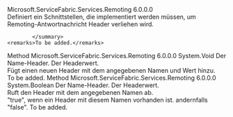 <Type Name="IServiceRemotingResponseMessageHeader" FullName="Microsoft.ServiceFabric.Services.Remoting.V2.IServiceRemotingResponseMessageHeader">
  <TypeSignature Language="C#" Value="public interface IServiceRemotingResponseMessageHeader" />
  <TypeSignature Language="ILAsm" Value=".class public interface auto ansi abstract IServiceRemotingResponseMessageHeader" />
  <TypeSignature Language="DocId" Value="T:Microsoft.ServiceFabric.Services.Remoting.V2.IServiceRemotingResponseMessageHeader" />
  <TypeSignature Language="VB.NET" Value="Public Interface IServiceRemotingResponseMessageHeader" />
  <TypeSignature Language="F#" Value="type IServiceRemotingResponseMessageHeader = interface" />
  <AssemblyInfo>
    <AssemblyName>Microsoft.ServiceFabric.Services.Remoting</AssemblyName>
    <AssemblyVersion>6.0.0.0</AssemblyVersion>
  </AssemblyInfo>
  <Interfaces />
  <Docs>
    <summary>
            Definiert ein Schnittstellen, die implementiert werden müssen, um Remoting-Antwortnachricht Header verliehen wird.
            
            </summary>
    <remarks>To be added.</remarks>
  </Docs>
  <Members>
    <Member MemberName="AddHeader">
      <MemberSignature Language="C#" Value="public void AddHeader (string headerName, byte[] headerValue);" />
      <MemberSignature Language="ILAsm" Value=".method public hidebysig newslot virtual instance void AddHeader(string headerName, unsigned int8[] headerValue) cil managed" />
      <MemberSignature Language="DocId" Value="M:Microsoft.ServiceFabric.Services.Remoting.V2.IServiceRemotingResponseMessageHeader.AddHeader(System.String,System.Byte[])" />
      <MemberSignature Language="VB.NET" Value="Public Sub AddHeader (headerName As String, headerValue As Byte())" />
      <MemberSignature Language="F#" Value="abstract member AddHeader : string * byte[] -&gt; unit" Usage="iServiceRemotingResponseMessageHeader.AddHeader (headerName, headerValue)" />
      <MemberType>Method</MemberType>
      <AssemblyInfo>
        <AssemblyName>Microsoft.ServiceFabric.Services.Remoting</AssemblyName>
        <AssemblyVersion>6.0.0.0</AssemblyVersion>
      </AssemblyInfo>
      <ReturnValue>
        <ReturnType>System.Void</ReturnType>
      </ReturnValue>
      <Parameters>
        <Parameter Name="headerName" Type="System.String" />
        <Parameter Name="headerValue" Type="System.Byte[]" />
      </Parameters>
      <Docs>
        <param name="headerName">Der Name-Header.</param>
        <param name="headerValue">Der Headerwert.</param>
        <summary>
            Fügt einen neuen Header mit dem angegebenen Namen und Wert hinzu.
            </summary>
        <remarks>To be added.</remarks>
      </Docs>
    </Member>
    <Member MemberName="TryGetHeaderValue">
      <MemberSignature Language="C#" Value="public bool TryGetHeaderValue (string headerName, out byte[] headerValue);" />
      <MemberSignature Language="ILAsm" Value=".method public hidebysig newslot virtual instance bool TryGetHeaderValue(string headerName, [out] unsigned int8[]&amp; headerValue) cil managed" />
      <MemberSignature Language="DocId" Value="M:Microsoft.ServiceFabric.Services.Remoting.V2.IServiceRemotingResponseMessageHeader.TryGetHeaderValue(System.String,System.Byte[]@)" />
      <MemberSignature Language="VB.NET" Value="Public Function TryGetHeaderValue (headerName As String, ByRef headerValue As Byte()) As Boolean" />
      <MemberSignature Language="F#" Value="abstract member TryGetHeaderValue : string *  -&gt; bool" Usage="iServiceRemotingResponseMessageHeader.TryGetHeaderValue (headerName, headerValue)" />
      <MemberType>Method</MemberType>
      <AssemblyInfo>
        <AssemblyName>Microsoft.ServiceFabric.Services.Remoting</AssemblyName>
        <AssemblyVersion>6.0.0.0</AssemblyVersion>
      </AssemblyInfo>
      <ReturnValue>
        <ReturnType>System.Boolean</ReturnType>
      </ReturnValue>
      <Parameters>
        <Parameter Name="headerName" Type="System.String" />
        <Parameter Name="headerValue" Type="System.Byte[]&amp;" RefType="out" />
      </Parameters>
      <Docs>
        <param name="headerName">Der Name-Header.</param>
        <param name="headerValue">Der Headerwert.</param>
        <summary>
            Ruft den Header mit dem angegebenen Namen ab.
            </summary>
        <returns>"true", wenn ein Header mit diesem Namen vorhanden ist. andernfalls "false".</returns>
        <remarks>To be added.</remarks>
      </Docs>
    </Member>
  </Members>
</Type>